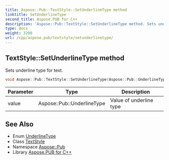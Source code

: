 ```yaml
---
title: Aspose::Pub::TextStyle::SetUnderlineType method
linktitle: SetUnderlineType
second_title: Aspose.PUB for C++
description: 'Aspose::Pub::TextStyle::SetUnderlineType method. Sets underline type for text in C++.'
type: docs
weight: 3200
url: /cpp/aspose.pub/textstyle/setunderlinetype/
---
```

## TextStyle::SetUnderlineType method


Sets underline type for text.

```cpp
void Aspose::Pub::TextStyle::SetUnderlineType(Aspose::Pub::UnderlineType value)
```


| Parameter | Type | Description |
| --- | --- | --- |
| value | Aspose::Pub::UnderlineType | Value of underline type |

## See Also

* Enum [UnderlineType](../../underlinetype/)
* Class [TextStyle](../)
* Namespace [Aspose::Pub](../../)
* Library [Aspose.PUB for C++](../../../)
